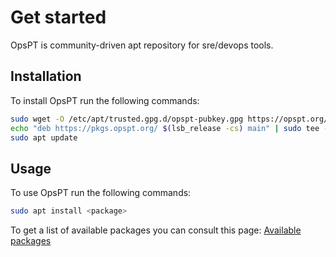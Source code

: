 # Get started

OpsPT is community-driven apt repository for sre/devops tools.

## Installation

To install OpsPT run the following commands:
```sh
sudo wget -O /etc/apt/trusted.gpg.d/opspt-pubkey.gpg https://opspt.org/opspt-pubkey.gpg
echo "deb https://pkgs.opspt.org/ $(lsb_release -cs) main" | sudo tee -a /etc/apt/sources.list.d/opspt.list > /dev/null
sudo apt update
```

## Usage

To use OpsPT run the following commands:
```sh
sudo apt install <package>
```

To get a list of available packages you can consult this page: [Available packages](/available-packages.md)
